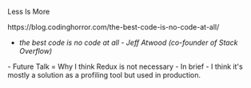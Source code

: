 <span>Less</span> <span>Is <!-- .element: class="fragment" --></span> <span>More <!-- .element: class="fragment" --></span>

<div> <!-- .element: class="fragment" -->
https://blog.codinghorror.com/the-best-code-is-no-code-at-all/

-   _the best code is no code at all - Jeff Atwood (co-founder of Stack Overflow)_

</div>

<div> <!-- .element: class="fragment" -->
- Future Talk = Why I think Redux is not necessary
- In brief - I think it's mostly a solution as a profiling tool but used in production.
</div>
